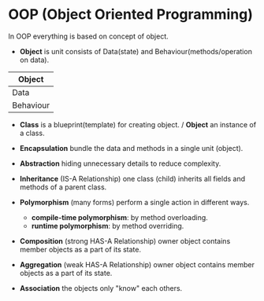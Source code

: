 # OOP (Object Oriented Programming)
In OOP everything is based on concept of object.

* **Object** is unit consists of Data(state) and Behaviour(methods/operation on data).

| Object  |
|---------|
|Data     |
|Behaviour|

* **Class** is a blueprint(template) for creating object. / **Object** an instance of a class.

* **Encapsulation** bundle the data and methods in a single unit (object).

* **Abstraction** hiding unnecessary details to reduce complexity.

* **Inheritance** (IS-A Relationship) one class (child) inherits all fields and methods of a parent class.

* **Polymorphism** (many forms) perform a single action in different ways.
  * **compile-time polymorphism**: by method overloading.
  * **runtime polymorphism**: by method overriding.

* **Composition** (strong HAS-A Relationship) owner object contains member objects as a part of its state. 

* **Aggregation** (weak HAS-A Relationship) owner object contains member objects as a part of its state.

* **Association** the objects only "know" each others.
